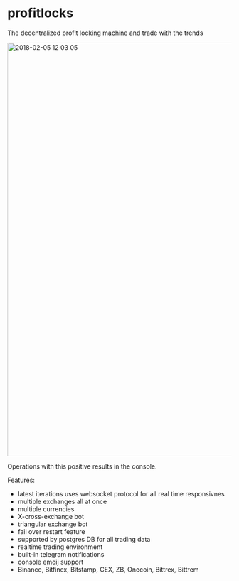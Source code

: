 # profitlocks
The decentralized profit locking machine and trade with the trends

<img width="929" alt="2018-02-05 12 03 05" src="https://user-images.githubusercontent.com/629338/35781821-7ce6c0ee-0a08-11e8-9814-87fb6ac37470.png">

Operations with this positive results in the console.

Features:
* latest iterations uses websocket protocol for all real time responsivnes
* multiple exchanges all at once
* multiple currencies
* X-cross-exchange bot
* triangular exchange bot
* fail over restart feature
* supported by postgres DB for all trading data
* realtime trading environment
* built-in telegram notifications
* console emoij support
* Binance, Bitfinex, Bitstamp, CEX, ZB, Onecoin, Bittrex, Bittrem
